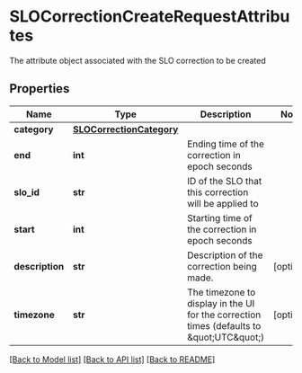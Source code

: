 # SLOCorrectionCreateRequestAttributes

The attribute object associated with the SLO correction to be created

## Properties
Name | Type | Description | Notes
------------ | ------------- | ------------- | -------------
**category** | [**SLOCorrectionCategory**](SLOCorrectionCategory.md) |  | 
**end** | **int** | Ending time of the correction in epoch seconds | 
**slo_id** | **str** | ID of the SLO that this correction will be applied to | 
**start** | **int** | Starting time of the correction in epoch seconds | 
**description** | **str** | Description of the correction being made. | [optional] 
**timezone** | **str** | The timezone to display in the UI for the correction times (defaults to \&quot;UTC\&quot;) | [optional] 

[[Back to Model list]](README.md#documentation-for-models) [[Back to API list]](README.md#documentation-for-api-endpoints) [[Back to README]](README.md)


